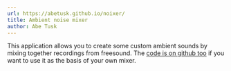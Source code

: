 ```yaml
---
url: https://abetusk.github.io/noixer/
title: Ambient noise mixer
author: Abe Tusk
---
```


This application allows you to create some custom ambient sounds by mixing together recordings from freesound. The [code is on github too](https://github.com/abetusk/noixer) if you want to use it as the basis of your own mixer.
